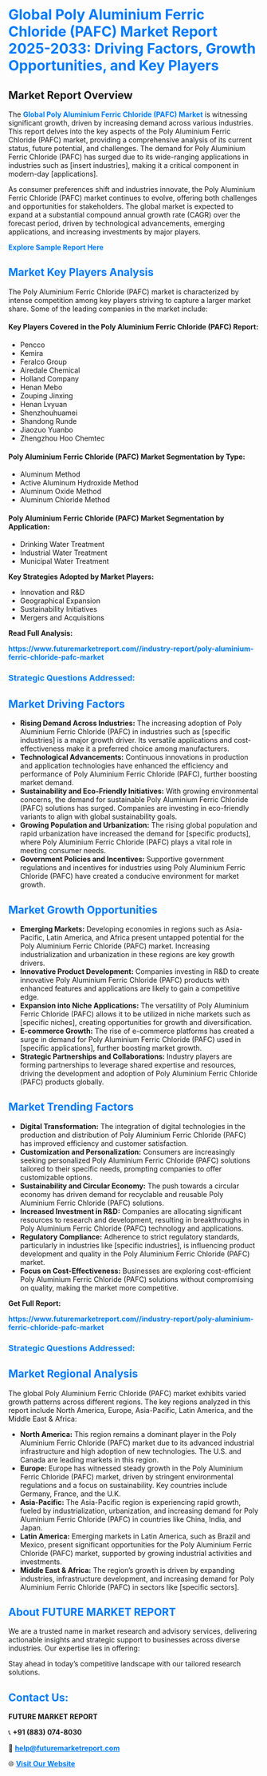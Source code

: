 <h1 style="color: #007BFF;">Global Poly Aluminium Ferric Chloride (PAFC) Market Report 2025-2033: Driving Factors, Growth Opportunities, and Key Players</h1>

<section id="overview">
<h2>Market Report Overview</h2>
<p>The <a href="https://www.futuremarketreport.com//industry-report/poly-aluminium-ferric-chloride-pafc-market" style="color: #007BFF; text-decoration: none;"><strong>Global Poly Aluminium Ferric Chloride (PAFC) Market</strong></a> is witnessing significant growth, driven by increasing demand across various industries. This report delves into the key aspects of the Poly Aluminium Ferric Chloride (PAFC) market, providing a comprehensive analysis of its current status, future potential, and challenges. The demand for Poly Aluminium Ferric Chloride (PAFC) has surged due to its wide-ranging applications in industries such as [insert industries], making it a critical component in modern-day [applications].</p>
<p>As consumer preferences shift and industries innovate, the Poly Aluminium Ferric Chloride (PAFC) market continues to evolve, offering both challenges and opportunities for stakeholders. The global market is expected to expand at a substantial compound annual growth rate (CAGR) over the forecast period, driven by technological advancements, emerging applications, and increasing investments by major players.</p>
</section>

<section id="overview">
<p><a href="https://www.futuremarketreport.com//request-sample/reportId=58580" style="color: #007BFF; text-decoration: none;"><strong>Explore Sample Report Here</strong></a></p>
</section>

<section id="key-players">
<h2 style="color: #007BFF;">Market Key Players Analysis</h2>
<p>The Poly Aluminium Ferric Chloride (PAFC) market is characterized by intense competition among key players striving to capture a larger market share. Some of the leading companies in the market include:</p>
<h4>Key Players Covered in the Poly Aluminium Ferric Chloride (PAFC) Report:</h4>
<ul><li>Pencco</li><li>Kemira</li><li>Feralco Group</li><li>Airedale Chemical</li><li>Holland Company</li><li>Henan Mebo</li><li>Zouping Jinxing</li><li>Henan Lvyuan</li><li>Shenzhouhuamei</li><li>Shandong Runde</li><li>Jiaozuo Yuanbo</li><li>Zhengzhou Hoo Chemtec</li></ul>
<h4>Poly Aluminium Ferric Chloride (PAFC) Market Segmentation by Type:</h4>
<ul><li>Aluminum Method</li><li>Active Aluminum Hydroxide Method</li><li>Aluminum Oxide Method</li><li>Aluminum Chloride Method</li></ul>

<h4>Poly Aluminium Ferric Chloride (PAFC) Market Segmentation by Application:</h4>
<ul><li>Drinking Water Treatment</li><li>Industrial Water Treatment</li><li>Municipal Water Treatment</li></ul>
<p><strong>Key Strategies Adopted by Market Players:</strong></p>
<ul>
<li>Innovation and R&D</li>
<li>Geographical Expansion</li>
<li>Sustainability Initiatives</li>
<li>Mergers and Acquisitions</li>
</ul>
</section>

<section>
<p><strong>Read Full Analysis: </strong></p><a href="https://www.futuremarketreport.com//industry-report/poly-aluminium-ferric-chloride-pafc-market" style="color: #007BFF; text-decoration: none;"><strong>https://www.futuremarketreport.com//industry-report/poly-aluminium-ferric-chloride-pafc-market</strong></a>
<h3 style="color: #007BFF;">Strategic Questions Addressed:</h3>
</section>

<section id="driving-factors">
<h2 style="color: #007BFF;">Market Driving Factors</h2>
<ul>
<li><strong>Rising Demand Across Industries:</strong> The increasing adoption of Poly Aluminium Ferric Chloride (PAFC) in industries such as [specific industries] is a major growth driver. Its versatile applications and cost-effectiveness make it a preferred choice among manufacturers.</li>
<li><strong>Technological Advancements:</strong> Continuous innovations in production and application technologies have enhanced the efficiency and performance of Poly Aluminium Ferric Chloride (PAFC), further boosting market demand.</li>
<li><strong>Sustainability and Eco-Friendly Initiatives:</strong> With growing environmental concerns, the demand for sustainable Poly Aluminium Ferric Chloride (PAFC) solutions has surged. Companies are investing in eco-friendly variants to align with global sustainability goals.</li>
<li><strong>Growing Population and Urbanization:</strong> The rising global population and rapid urbanization have increased the demand for [specific products], where Poly Aluminium Ferric Chloride (PAFC) plays a vital role in meeting consumer needs.</li>
<li><strong>Government Policies and Incentives:</strong> Supportive government regulations and incentives for industries using Poly Aluminium Ferric Chloride (PAFC) have created a conducive environment for market growth.</li>
</ul>
</section>

<section id="growth-opportunities">
<h2 style="color: #007BFF;">Market Growth Opportunities</h2>
<ul>
<li><strong>Emerging Markets:</strong> Developing economies in regions such as Asia-Pacific, Latin America, and Africa present untapped potential for the Poly Aluminium Ferric Chloride (PAFC) market. Increasing industrialization and urbanization in these regions are key growth drivers.</li>
<li><strong>Innovative Product Development:</strong> Companies investing in R&D to create innovative Poly Aluminium Ferric Chloride (PAFC) products with enhanced features and applications are likely to gain a competitive edge.</li>
<li><strong>Expansion into Niche Applications:</strong> The versatility of Poly Aluminium Ferric Chloride (PAFC) allows it to be utilized in niche markets such as [specific niches], creating opportunities for growth and diversification.</li>
<li><strong>E-commerce Growth:</strong> The rise of e-commerce platforms has created a surge in demand for Poly Aluminium Ferric Chloride (PAFC) used in [specific applications], further boosting market growth.</li>
<li><strong>Strategic Partnerships and Collaborations:</strong> Industry players are forming partnerships to leverage shared expertise and resources, driving the development and adoption of Poly Aluminium Ferric Chloride (PAFC) products globally.</li>
</ul>
</section>

<section id="trending-factors">
<h2 style="color: #007BFF;">Market Trending Factors</h2>
<ul>
<li><strong>Digital Transformation:</strong> The integration of digital technologies in the production and distribution of Poly Aluminium Ferric Chloride (PAFC) has improved efficiency and customer satisfaction.</li>
<li><strong>Customization and Personalization:</strong> Consumers are increasingly seeking personalized Poly Aluminium Ferric Chloride (PAFC) solutions tailored to their specific needs, prompting companies to offer customizable options.</li>
<li><strong>Sustainability and Circular Economy:</strong> The push towards a circular economy has driven demand for recyclable and reusable Poly Aluminium Ferric Chloride (PAFC) solutions.</li>
<li><strong>Increased Investment in R&D:</strong> Companies are allocating significant resources to research and development, resulting in breakthroughs in Poly Aluminium Ferric Chloride (PAFC) technology and applications.</li>
<li><strong>Regulatory Compliance:</strong> Adherence to strict regulatory standards, particularly in industries like [specific industries], is influencing product development and quality in the Poly Aluminium Ferric Chloride (PAFC) market.</li>
<li><strong>Focus on Cost-Effectiveness:</strong> Businesses are exploring cost-efficient Poly Aluminium Ferric Chloride (PAFC) solutions without compromising on quality, making the market more competitive.</li>
</ul>
</section>

<section>
<p><strong>Get Full Report: </strong></p><a href="https://www.futuremarketreport.com//industry-report/poly-aluminium-ferric-chloride-pafc-market" style="color: #007BFF; text-decoration: none;"><strong>https://www.futuremarketreport.com//industry-report/poly-aluminium-ferric-chloride-pafc-market</strong></a>
<h3 style="color: #007BFF;">Strategic Questions Addressed:</h3>
</section>


<section id="regional-analysis">
<h2 style="color: #007BFF;">Market Regional Analysis</h2>
<p>The global Poly Aluminium Ferric Chloride (PAFC) market exhibits varied growth patterns across different regions. The key regions analyzed in this report include North America, Europe, Asia-Pacific, Latin America, and the Middle East & Africa:</p>
<ul>
<li><strong>North America:</strong> This region remains a dominant player in the Poly Aluminium Ferric Chloride (PAFC) market due to its advanced industrial infrastructure and high adoption of new technologies. The U.S. and Canada are leading markets in this region.</li>
<li><strong>Europe:</strong> Europe has witnessed steady growth in the Poly Aluminium Ferric Chloride (PAFC) market, driven by stringent environmental regulations and a focus on sustainability. Key countries include Germany, France, and the U.K.</li>
<li><strong>Asia-Pacific:</strong> The Asia-Pacific region is experiencing rapid growth, fueled by industrialization, urbanization, and increasing demand for Poly Aluminium Ferric Chloride (PAFC) in countries like China, India, and Japan.</li>
<li><strong>Latin America:</strong> Emerging markets in Latin America, such as Brazil and Mexico, present significant opportunities for the Poly Aluminium Ferric Chloride (PAFC) market, supported by growing industrial activities and investments.</li>
<li><strong>Middle East & Africa:</strong> The region’s growth is driven by expanding industries, infrastructure development, and increasing demand for Poly Aluminium Ferric Chloride (PAFC) in sectors like [specific sectors].</li>
</ul>
</section>

<footer>
<h2 style="color: #007BFF;">About FUTURE MARKET REPORT</h2>
<p>We are a trusted name in market research and advisory services, delivering actionable insights and strategic support to businesses across diverse industries. Our expertise lies in offering:</p>

<p>Stay ahead in today’s competitive landscape with our tailored research solutions.</p>

<h2 style="color: #007BFF;">Contact Us:</h2>
<p><strong>FUTURE MARKET REPORT</strong></p>
<p>📞 <strong>+91 (883) 074-8030</strong></p>
<p>📧 <strong><a href="mailto:help@futuremarketreport.com" style="color: #007BFF;">help@futuremarketreport.com</a></strong></p>
<p>🌐 <strong><a href="https://www.futuremarketreport.com/" style="color: #007BFF;">Visit Our Website</a></strong></p>
</footer>